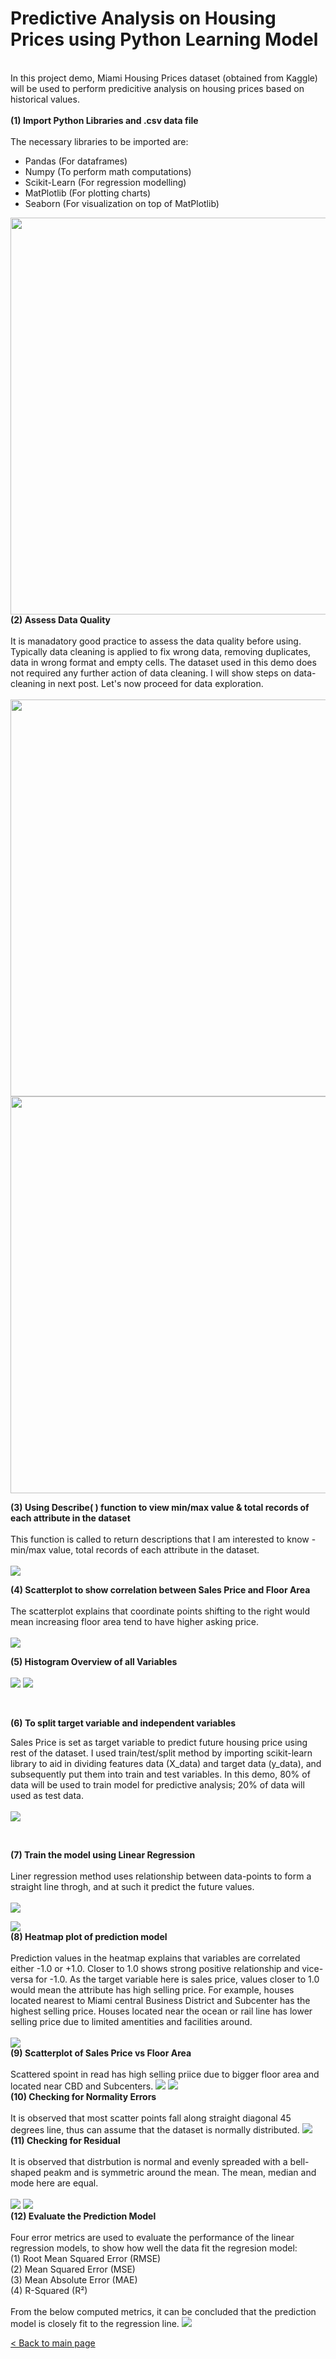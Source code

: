 # Predictive Analysis on Housing Prices using Python Learning Model
<br>
In this project demo, Miami Housing Prices dataset (obtained from Kaggle) will be used to perform predicitive analysis on housing prices based on historical values. 
<br> <br>
<b>(1) Import Python Libraries and .csv data file<br><br> </b>
The necessary libraries to be imported are: <br> 

- Pandas  (For dataframes)<br>
- Numpy (To perform math computations)<br> 
- Scikit-Learn (For regression modelling)<br>
- MatPlotlib (For plotting charts)<br>
- Seaborn (For visualization on top of MatPlotlib) <br>
<img src="https://github.com/hueeylow/python/blob/main/01_Import_Lib_CSV.gif" width="635">
<br>
<b> (2) Assess Data Quality </b><br>  <br>
  It is manadatory good practice to assess the data quality before using. Typically data cleaning is applied to fix wrong data, removing duplicates, data in wrong format and empty cells. The dataset used in this demo does not required any further action of data cleaning. I will show steps on data-cleaning in next post. Let's now proceed for data exploration. <br><br>
<img src="https://github.com/hueeylow/python/blob/main/02_CheckNull.gif" width="635">
<img src="https://github.com/hueeylow/python/blob/main/03_CheckMissingValue.gif" width="635">

<b> (3) Using Describe( ) function to view min/max value & total records of each attribute in the dataset</b><br> <br> 
This function is called to return descriptions that I am interested to know - min/max value, total records of each attribute in the dataset.<br><br>
<img src="https://github.com/hueeylow/python/blob/main/04_CheckMissingValue.gif">
<br>

<b> (4) Scatterplot to show correlation between Sales Price and Floor Area</b><br>  <br>
The scatterplot explains that coordinate points shifting to the right would mean increasing floor area tend to have higher asking price.<br><br>
<img src="https://github.com/hueeylow/python/blob/main/05_TotalLvgArea_SalesPrice.gif">
<br>

<b> (5) Histogram Overview of all Variables </b><br>  <br>
<img src="https://github.com/hueeylow/python/blob/main/06_Histogram1.gif">
<img src="https://github.com/hueeylow/python/blob/main/06_Histogram2.gif">

<br>

<b> (6) To split target variable and independent variables </b><br> 

Sales Price is set as target variable to predict future housing price using rest of the dataset. I used train/test/split method by importing scikit-learn library to aid in dividing features data (X_data) and target data (y_data), and subsequently put them into train and test variables. In this demo, 80% of data will be used to train model for predictive analysis; 20% of data will used as test data.<br> <br> 
<img src="https://github.com/hueeylow/python/blob/main/07_Split_Data.gif" width>

<br>

<b> (7) Train the model using Linear Regression </b><br>  <br>
Liner regression method uses relationship between data-points to form a straight line throgh, and at such it predict the future values.
<br><br>
<img src="https://github.com/hueeylow/python/blob/main/08_LinearRegression.gif">

<img src="https://github.com/hueeylow/python/blob/main/09_PredictionModel_Output.gif ">
<br>
<b> (8) Heatmap plot of prediction model </b><br>  <br>
Prediction values in the heatmap explains that variables are correlated either -1.0 or +1.0. Closer to 1.0 shows strong positive relationship and vice-versa for -1.0. As the target variable here is sales price, values closer to 1.0 would mean the attribute has high selling price. For example, houses located nearest to Miami central Business District and Subcenter has the highest selling price. Houses located near the ocean or rail line has lower selling price due to limited amentities and facilities around.<br>
<br>
<img src="https://github.com/hueeylow/python/blob/main/10_Heatmap_PredictionModel.gif">
<br>
<b> (9) Scatterplot of Sales Price vs Floor Area </b><br>  <br>
Scattered spoint in read has high selling priice due to bigger floor area and located near CBD and Subcenters.
<img src="https://github.com/hueeylow/python/blob/main/11_Scatterplot_Sales_Prc.gif">
<img src="https://github.com/hueeylow/python/blob/main/12_Scatterplot_Sales_Prc_Map.gif">

<br>
<b> (10) Checking for Normality Errors </b><br>  <br>
It is observed that most scatter points fall along straight diagonal 45 degrees line, thus can assume that the dataset is normally distributed.
<img src="https://github.com/hueeylow/python/blob/main/13_Checking_Normality_Errors.gif">

<br>
<b> (11) Checking for Residual </b><br> 
<br>
It is observed that distrbution is normal and evenly spreaded with a bell-shaped peakm and is symmetric around the mean. The mean, median and mode here are equal.<br><br>
<img src="https://github.com/hueeylow/python/blob/main/14_Checking_Residual_1.gif">

<img src="https://github.com/hueeylow/python/blob/main/14_Checking_Residual_2.gif">

<br>
<b> (12) Evaluate the Prediction Model </b><br>
<br>
Four error metrics are used to evaluate the performance of the linear regression models, to show how well the data fit the regresion model: <br>
(1) Root Mean Squared Error (RMSE) <br>
(2) Mean Squared Error (MSE)  <br>
(3) Mean Absolute Error (MAE) <br>
(4) R-Squared (R²) <br>
<br>
From the below computed metrics, it can be concluded that the prediction model is closely fit to the regression line.
<img src="https://github.com/hueeylow/python/blob/main/15_Check_Alogrithm.gif">
<br>

<a href="https://github.com/hueeylow"> < Back to main page </a>
